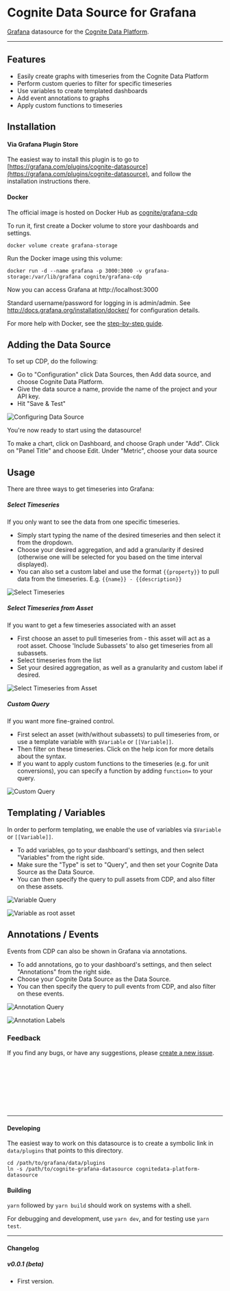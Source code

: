 # Cognite Data Source for Grafana

[Grafana](https://grafana.com/) datasource for the [Cognite Data Platform](https://cognite.com/).

---

## Features

- Easily create graphs with timeseries from the Cognite Data Platform
- Perform custom queries to filter for specific timeseries
- Use variables to create templated dashboards
- Add event annotations to graphs
- Apply custom functions to timeseries

## Installation

#### Via Grafana Plugin Store

The easiest way to install this plugin is to go to [https://grafana.com/plugins/cognite-datasource](https://grafana.com/plugins/cognite-datasource), and follow the installation instructions there.

#### Docker

The official image is hosted on Docker Hub as
[cognite/grafana-cdp](https://hub.docker.com/r/cognite/grafana-cdp/)

To run it, first create a Docker volume to store your dashboards
and settings.

`docker volume create grafana-storage`

Run the Docker image using this volume:

`docker run -d --name grafana -p 3000:3000 -v grafana-storage:/var/lib/grafana cognite/grafana-cdp`

Now you can access Grafana at http://localhost:3000

Standard username/password for logging in is admin/admin. See
http://docs.grafana.org/installation/docker/ for configuration details.

For more help with Docker, see the [step-by-step guide](./instructions.md).

## Adding the Data Source

To set up CDP, do the following:

- Go to "Configuration" click Data Sources, then Add data source, and choose Cognite Data Platform.
- Give the data source a name, provide the name of the project and your API key.
- Hit "Save & Test"

![Configuring Data Source](https://raw.githubusercontent.com/cognitedata/cognite-grafana-datasource/beta-release/images/img1.png)

You're now ready to start using the datasource!

To make a chart, click on Dashboard, and choose Graph under "Add". Click on "Panel Title" and choose Edit.
Under "Metric", choose your data source

## Usage

There are three ways to get timeseries into Grafana:

##### Select Timeseries

If you only want to see the data from one specific timeseries.

- Simply start typing the name of the desired timeseries and then select it from the dropdown.
- Choose your desired aggregation, and add a granularity if desired (otherwise one will be selected for you based on the time interval displayed).
- You can also set a custom label and use the format `{{property}}` to pull data from the timeseries. E.g. `{{name}} - {{description}}`

![Select Timeseries](https://raw.githubusercontent.com/cognitedata/cognite-grafana-datasource/beta-release/images/img2.png)

##### Select Timeseries from Asset

If you want to get a few timeseries associated with an asset

- First choose an asset to pull timeseries from - this asset will act as a root asset. Choose 'Include Subassets' to also get timeseries from all subassets.
- Select timeseries from the list
- Set your desired aggregation, as well as a granularity and custom label if desired.

![Select Timeseries from Asset](https://raw.githubusercontent.com/cognitedata/cognite-grafana-datasource/beta-release/images/img3.png)

##### Custom Query

If you want more fine-grained control.

- First select an asset (with/without subassets) to pull timeseries from, or use a template variable with `$Variable` or `[[Variable]]`.
- Then filter on these timeseries. Click on the help icon for more details about the syntax.
- If you want to apply custom functions to the timeseries (e.g. for unit conversions), you can specify a function by adding `function=` to your query.

![Custom Query](https://raw.githubusercontent.com/cognitedata/cognite-grafana-datasource/beta-release/images/img4.png)

## Templating / Variables

In order to perform templating, we enable the use of variables via `$Variable` or `[[Variable]]`.

- To add variables, go to your dashboard's settings, and then select "Variables" from the right side.
- Make sure the "Type" is set to "Query", and then set your Cognite Data Source as the Data Source.
- You can then specify the query to pull assets from CDP, and also filter on these assets.

![Variable Query](https://raw.githubusercontent.com/cognitedata/cognite-grafana-datasource/beta-release/images/img7.png)

![Variable as root asset](https://raw.githubusercontent.com/cognitedata/cognite-grafana-datasource/beta-release/images/img8.png)

## Annotations / Events

Events from CDP can also be shown in Grafana via annotations.

- To add annotations, go to your dashboard's settings, and then select "Annotations" from the right side.
- Choose your Cognite Data Source as the Data Source.
- You can then specify the query to pull events from CDP, and also filter on these events.

![Annotation Query](https://raw.githubusercontent.com/cognitedata/cognite-grafana-datasource/beta-release/images/img5.png)

![Annotation Labels](https://raw.githubusercontent.com/cognitedata/cognite-grafana-datasource/beta-release/images/img6.png)

### Feedback

If you find any bugs, or have any suggestions, please [create a new issue](https://github.com/cognitedata/cognite-grafana-datasource/issues/new).

&nbsp;

&nbsp;

&nbsp;

&nbsp;

---

#### Developing

The easiest way to work on this datasource is to create a symbolic link
in `data/plugins` that points to this directory.

```shell
cd /path/to/grafana/data/plugins
ln -s /path/to/cognite-grafana-datasource cognitedata-platform-datasource
```

#### Building

`yarn` followed by `yarn build` should work on systems with a shell.

For debugging and development, use `yarn dev`, and for testing use `yarn test`.

---

#### Changelog

##### v0.0.1 (beta)

- First version.
